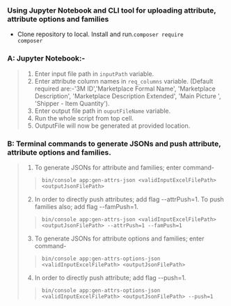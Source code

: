 
### Using Jupyter Notebook and CLI tool for uploading attribute, attribute options and families

- Clone repository to local. Install and run.<code>composer require composer</code>
  
### A: Jupyter Notebook:-

>  1. Enter input file path in ```inputPath``` variable.
>  2. Enter attribute column names in ```req_columns``` variable. (Default required are:-'3M ID','Marketplace Formal Name', 'Marketplace Description', 'Marketplace Description Extended', 'Main Picture ', 'Shipper - Item Quantity').
>  3. Enter output file path in ```ouputFileName``` variable.
>  4. Run the whole script from top cell.
>  5. OutputFile will now be generated at provided location.
  

### B: Terminal commands to generate JSONs and push attribute, attribute options and families.

>  1. To generate JSONs for attribute and families; enter command-
>
>>  ```bin/console app:gen-attrs-json <validInputExcelFilePath> <outputJsonFilePath>```
>
>  2. In order to directly push attributes; add flag --attrPush=1. To push families also; add flag --famPush=1.
>
>>  ```bin/console app:gen-attrs-json <validInputExcelFilePath> <outputJsonFilePath> --attrPush=1 --famPush=1```
>
>  3. To generate JSONs for attribute options and families; enter command-
>
>>  ```bin/console app:gen-attrs-options-json <validInputExcelFilePath> <outputJsonFilePath>```
>
>  4. In order to directly push attribute; add flag --push=1.
>
>>  ```bin/console app:gen-attrs-options-json <validInputExcelFilePath> <outputJsonFilePath> --push=1```